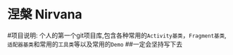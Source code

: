 涅槃 Nirvana
=====
#项目说明:
个人的第一个git项目库,包含各种常用的`Activity基类`，`Fragment基类`, `适配器基类`和常用的`工具类`等以及常用的`Demo`
##一定会坚持写下去
